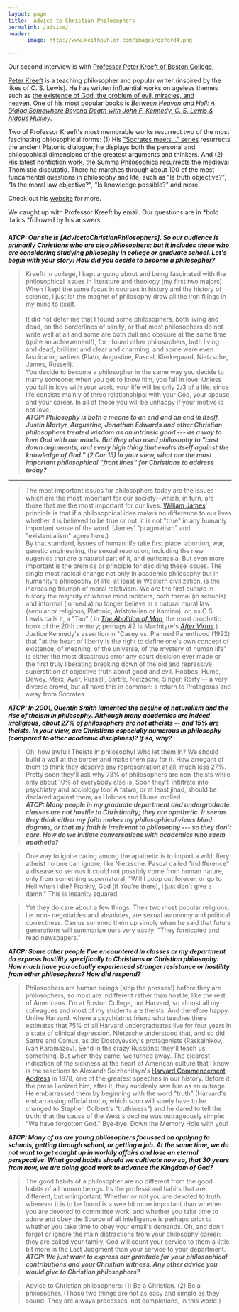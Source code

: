 ```yaml
---
layout: page
title:  Advice to Christian Philosophers
permalink: /advice/
header:
      image: http://www.keithbuhler.com/images/oxford4.png

---
```


Our second interview is with [Professor Peter Kreeft of Boston College.](https://www.blogger.com/blog/post/edit/6703710042540691889/1987213471094078512#)

[Peter Kreeft](https://www.blogger.com/blog/post/edit/6703710042540691889/1987213471094078512#) is a teaching philosopher and popular writer (inspired by the likes of C. S. Lewis). He has written influential works on ageless themes such as [the existence of God, the problem of evil, miracles, and heaven.](https://www.blogger.com/blog/post/edit/6703710042540691889/1987213471094078512#) One of his most popular books is[ *Between Heaven and Hell: A Dialog Somewhere Beyond Death with John F. Kennedy, C. S. Lewis & Aldous Huxley*.](https://www.blogger.com/blog/post/edit/6703710042540691889/1987213471094078512#)

Two of Professor Kreeft's most memorable works resurrect two of the most fascinating philosophical forms: (1) His ["Socrates meets..." series](https://www.blogger.com/blog/post/edit/6703710042540691889/1987213471094078512#) resurrects the ancient Platonic dialogue; he displays both the personal and philosophical dimensions of the greatest arguments and thinkers. And (2) His [latest nonfiction work, the Summa Philosophi](https://www.blogger.com/blog/post/edit/6703710042540691889/1987213471094078512#)ca resurrects the medieval Thomistic disputatio. There he marches through about 100 of the most fundamental questions in philosophy and life, such as "Is truth objective?", "Is the moral law objective?", "Is knowledge possible?" and more.

Check out his [website](https://peterkreeft.com/) for more.

We caught up with Professor Kreeft by email. Our questions are in *bold italics *followed by his answers.

### <Begin Interview>

***ATCP: Our site is [AdvicetoChristianPhilosophers]. So our audience is primarily Christians who are also philosophers; but it includes those who are considering studying philosophy in college or graduate school. Let's begin with your story: How did you decide to become a philosopher?***

> Kreeft: In college, I kept arguing about and being fascinated with the philosophical issues in literature and theology (my first two majors). When I kept the same focus in courses in history and the history of science, I just let the magnet of philosophy draw all the iron filings in my mind to itself.\
>\
> It did not deter me that I found some philosophers, both living and dead, on the borderlines of sanity, or that most philosophers do not write well at all and some are both dull and obscure at the same time (quite an achievement!), for I found other philosophers, both living and dead, brilliant and clear and charming, and some were even fascinating writers (Plato, Augustine, Pascal, Kierkegaard, Nietzsche, James, Russell).\
> You decide to become a philosopher in the same way you decide to marry someone: when you get to know him, you fall in love. Unless you fall in love with your work, your life will be only 2/3 of a life, since life consists mainly of three relationships: with your God, your spouse, and your career. In all of those you will be unhappy if your motive is not love.\
***ATCP: Philosophy is both a means to an end and an end in itself. Justin Martyr, Augustine, Jonathan Edwards and other Christian philosophers treated wisdom as an intrinsic good --- as a way to love God with our minds. But they also used philosophy to "cast down arguments, and every high thing that exalts itself against the knowledge of God." (2 Cor 15) In your view, what are the most important philosophical "front lines" for Christians to address today?***

* * * * *

> The most important issues for philosophers today are the issues which are the most important for our society--which, in turn, are those that are the most important for our lives. [William James](https://www.blogger.com/blog/post/edit/6703710042540691889/1987213471094078512#)' principle is that if a philosophical idea makes no difference to our lives whether it is believed to be true or not, it is not "true" in any humanly important sense of the word. (James' "pragmatism" and "existentialism" agree here.)\
> By that standard, issues of human life take first place: abortion, war, genetic engineering, the sexual revolution, including the new eugenics that are a natural part of it, and euthanasia. But even more important is the premise or principle for deciding these issues. The single most radical change not only in academic philosophy but in humanity's philosophy of life, at least in Western civilization, is the increasing triumph of moral relativism. We are the first culture in history the majority of whose mind molders, both formal (in schools) and informal (in media) no longer believe in a natural moral law (secular or religious, Platonic, Aristotelian or Kantian), or, as C.S. Lewis calls it, a "Tao" ( in [*The Abolition of Man*](https://www.blogger.com/blog/post/edit/6703710042540691889/1987213471094078512#), the most prophetic book of the 20th century; perhaps #2 is MacIntyre's [*After Virtue*](https://www.blogger.com/blog/post/edit/6703710042540691889/1987213471094078512#).) Justice Kennedy's assertion in "Casey vs. Planned Parenthood (1992) that "at the heart of liberty is the right to define one's own concept of existence, of meaning, of the universe, of the mystery of human life" is either the most disastrous error any court decision ever made or the first truly liberating breaking down of the old and repressive superstition of objective truth about good and evil. Hobbes, Hume, Dewey, Marx, Ayer, Russell, Sartre, Nietzsche, Singer, Rorty -- a very diverse crowd, but all have this in common: a return to Protagoras and away from Socrates.

***ATCP: In 2001, Quentin Smith lamented the decline of naturalism and the rise of theism in philosophy. Although many academics are indeed irreligious, about 27% of philosophers are not atheists -- and 15% are theists. In your view, are Christians especially numerous in philosophy (compared to other academic disciplines)? If so, why?***

> Oh, how awful! Theists in philosophy! Who let them in? We should build a wall at the border and make them pay for it. How arrogant of them to think they deserve any representation at all, much less 27%. Pretty soon they'll ask why 73% of philosophers are non-theists while only about 10% of everybody else is. Soon they'll infiltrate into psychiatry and sociology too! A fatwa, or at least jihad, should be declared against them, as Hobbes and Hume implied.\
***ATCP: Many people in my graduate department and undergraduate classes are not hostile to Christianity; they are apathetic. It seems they think either my faith makes my philosophical views blind dogmas, or that my faith is irrelevant to philosophy --- so they don't care. How do we initiate conversations with academics who seem apathetic?***

> One way to ignite caring among the apathetic is to import a wild, fiery atheist no one can ignore, like Nietzsche. Pascal called "indifference" a disease so serious it could not possibly come from human nature, only from something supernatural. "Will I poop out forever, or go to Hell when I die? Frankly, God (if You're there), I just don't give a damn." This is insanity squared.

> Yet they do care about a few things. Their two most popular religions, i.e. non- negotiables and absolutes, are sexual autonomy and political correctness. Camus summed them up simply when he said that future generations will summarize ours very easily: "They fornicated and read newspapers."

***ATCP: Some other people I've encountered in classes or my department do express hostility specifically to Christians or Christian philosophy. How much have you actually experienced stronger resistance or hostility from other philosophers? How did respond?***

> Philosophers are human beings (stop the presses!) before they are philosophers, so most are indifferent rather than hostile, like the rest of Americans. I'm at Boston College, not Harvard, so almost all my colleagues and most of my students are theists. And therefore happy. Unlike Harvard, where a psychiatrist friend who teaches there estimates that 75% of all Harvard undergraduates live for four years in a state of clinical depression. Nietzsche understood that, and so did Sartre and Camus, as did Dostoyevsky's protagonists (Raskalnikov, Ivan Karamazov). Send in the crazy Russians: they'll teach us something. But when they came, we turned away. The clearest indication of the sickness at the heart of American culture that I know is the reactions to Alexandr Solzhenitsyn's [Harvard Commencement Address](https://www.blogger.com/blog/post/edit/6703710042540691889/1987213471094078512#) in 1978, one of the greatest speeches in our history. Before it, the press lionized him; after it, they suddenly saw him as an outrage. He embarrassed them by beginning with the word "truth" (Harvard's embarrassing official motto, which soon will surely have to be changed to Stephen Colbert's "truthiness") and he dared to tell the truth: that the cause of the West's decline was outrageously simple: "We have forgotten God." Bye-bye. Down the Memory Hole with you!

***ATCP: Many of us are young philosophers focussed on applying to schools, getting through school, or getting a job. At the same time, we do not want to get caught up in worldly affairs and lose an eternal perspective. What good habits should we cultivate now so, that 30 years from now, we are doing good work to advance the Kingdom of God?***

> The good habits of a philosopher are no different from the good habits of all human beings. Its the professional habits that are different, but unimportant. Whether or not you are devoted to truth wherever it is to be found is a wee bit more important than whether you are devoted to committee work, and whether you take time to adore and obey the Source of all intelligence is perhaps prior to whether you take time to obey your email's demands. Oh, and don't forget or ignore the main distractions from your philosophy career: they are called your family. God will count your service to them a little bit more in the Last Judgment than your service to your department.\
***ATCP: We just want to express our gratitude for your philosophical contributions and your Christian witness. Any other advice you would give to Christian philosophers?***

> Advice to Christian philosophers: (1) Be a Christian. (2) Be a philosopher. (Those two things are not as easy and simple as they sound. They are always processes, not completions, in this world.)
